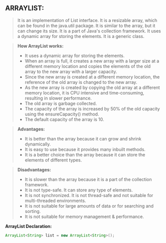 **ARRAYLIST:**
-
> It is an implementation of List interface. It is a resizable array, which can be found in the java.util package.
It is similar to the array, but it can change its size. It is a part of Java's collection framework.
It uses a dynamic array for storing the elements. It is a generic class.

> **How ArrayList works:**
> - It uses a dynamic array for storing the elements.
> - When an array is full, it creates a new array with a larger size at a different memory location and copies the elements of the old array to the new array with a larger capacity.
> - Since the new array is created at a different memory location, the reference of the old array is changed to the new array.
> - As the new array is created by copying the old array at a different memory location, it is CPU intensive and time-consuming, resulting in slower performance.
> - The old array is garbage collected.
> - The capacity of the array is increased by 50% of the old capacity using the ensureCapacity() method.
> - The default capacity of the array is 10.


> **Advantages:**
> - It is better than the array because it can grow and shrink dynamically.
> - It is easy to use because it provides many inbuilt methods.
> - It is a better choice than the array because it can store the elements of different types.

> **Disadvantages:**
> - It is slower than the array because it is a part of the collection framework.
> - It is not type-safe. It can store any type of elements.
> - It is not synchronized. It is not thread-safe and not suitable for multi-threaded environments.
> - It is not suitable for large amounts of data or for searching and sorting.
> - It is not suitable for memory management & performance.

**ArrayList Declaration:**
```java
ArrayList<String> list = new ArrayList<String>();
```

